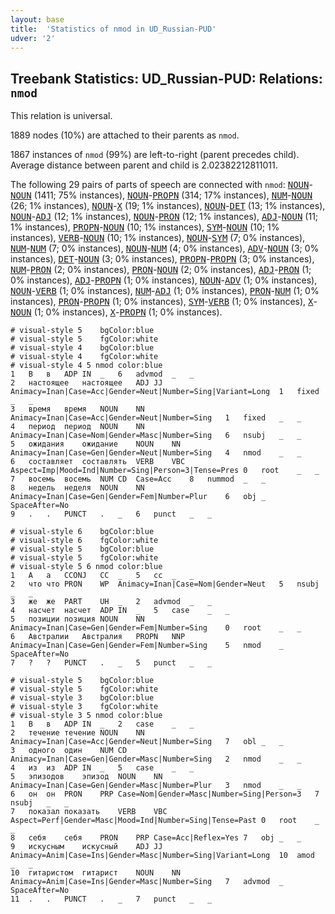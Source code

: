 ```yaml
---
layout: base
title:  'Statistics of nmod in UD_Russian-PUD'
udver: '2'
---
```


## Treebank Statistics: UD_Russian-PUD: Relations: `nmod`

This relation is universal.

1889 nodes (10%) are attached to their parents as `nmod`.

1867 instances of `nmod` (99%) are left-to-right (parent precedes child).
Average distance between parent and child is 2.02382212811011.

The following 29 pairs of parts of speech are connected with `nmod`: <tt><a href="ru_pud-pos-NOUN.html">NOUN</a></tt>-<tt><a href="ru_pud-pos-NOUN.html">NOUN</a></tt> (1411; 75% instances), <tt><a href="ru_pud-pos-NOUN.html">NOUN</a></tt>-<tt><a href="ru_pud-pos-PROPN.html">PROPN</a></tt> (314; 17% instances), <tt><a href="ru_pud-pos-NUM.html">NUM</a></tt>-<tt><a href="ru_pud-pos-NOUN.html">NOUN</a></tt> (26; 1% instances), <tt><a href="ru_pud-pos-NOUN.html">NOUN</a></tt>-<tt><a href="ru_pud-pos-X.html">X</a></tt> (19; 1% instances), <tt><a href="ru_pud-pos-NOUN.html">NOUN</a></tt>-<tt><a href="ru_pud-pos-DET.html">DET</a></tt> (13; 1% instances), <tt><a href="ru_pud-pos-NOUN.html">NOUN</a></tt>-<tt><a href="ru_pud-pos-ADJ.html">ADJ</a></tt> (12; 1% instances), <tt><a href="ru_pud-pos-NOUN.html">NOUN</a></tt>-<tt><a href="ru_pud-pos-PRON.html">PRON</a></tt> (12; 1% instances), <tt><a href="ru_pud-pos-ADJ.html">ADJ</a></tt>-<tt><a href="ru_pud-pos-NOUN.html">NOUN</a></tt> (11; 1% instances), <tt><a href="ru_pud-pos-PROPN.html">PROPN</a></tt>-<tt><a href="ru_pud-pos-NOUN.html">NOUN</a></tt> (10; 1% instances), <tt><a href="ru_pud-pos-SYM.html">SYM</a></tt>-<tt><a href="ru_pud-pos-NOUN.html">NOUN</a></tt> (10; 1% instances), <tt><a href="ru_pud-pos-VERB.html">VERB</a></tt>-<tt><a href="ru_pud-pos-NOUN.html">NOUN</a></tt> (10; 1% instances), <tt><a href="ru_pud-pos-NOUN.html">NOUN</a></tt>-<tt><a href="ru_pud-pos-SYM.html">SYM</a></tt> (7; 0% instances), <tt><a href="ru_pud-pos-NUM.html">NUM</a></tt>-<tt><a href="ru_pud-pos-NUM.html">NUM</a></tt> (7; 0% instances), <tt><a href="ru_pud-pos-NOUN.html">NOUN</a></tt>-<tt><a href="ru_pud-pos-NUM.html">NUM</a></tt> (4; 0% instances), <tt><a href="ru_pud-pos-ADV.html">ADV</a></tt>-<tt><a href="ru_pud-pos-NOUN.html">NOUN</a></tt> (3; 0% instances), <tt><a href="ru_pud-pos-DET.html">DET</a></tt>-<tt><a href="ru_pud-pos-NOUN.html">NOUN</a></tt> (3; 0% instances), <tt><a href="ru_pud-pos-PROPN.html">PROPN</a></tt>-<tt><a href="ru_pud-pos-PROPN.html">PROPN</a></tt> (3; 0% instances), <tt><a href="ru_pud-pos-NUM.html">NUM</a></tt>-<tt><a href="ru_pud-pos-PRON.html">PRON</a></tt> (2; 0% instances), <tt><a href="ru_pud-pos-PRON.html">PRON</a></tt>-<tt><a href="ru_pud-pos-NOUN.html">NOUN</a></tt> (2; 0% instances), <tt><a href="ru_pud-pos-ADJ.html">ADJ</a></tt>-<tt><a href="ru_pud-pos-PRON.html">PRON</a></tt> (1; 0% instances), <tt><a href="ru_pud-pos-ADJ.html">ADJ</a></tt>-<tt><a href="ru_pud-pos-PROPN.html">PROPN</a></tt> (1; 0% instances), <tt><a href="ru_pud-pos-NOUN.html">NOUN</a></tt>-<tt><a href="ru_pud-pos-ADV.html">ADV</a></tt> (1; 0% instances), <tt><a href="ru_pud-pos-NOUN.html">NOUN</a></tt>-<tt><a href="ru_pud-pos-VERB.html">VERB</a></tt> (1; 0% instances), <tt><a href="ru_pud-pos-NUM.html">NUM</a></tt>-<tt><a href="ru_pud-pos-ADJ.html">ADJ</a></tt> (1; 0% instances), <tt><a href="ru_pud-pos-PRON.html">PRON</a></tt>-<tt><a href="ru_pud-pos-NUM.html">NUM</a></tt> (1; 0% instances), <tt><a href="ru_pud-pos-PRON.html">PRON</a></tt>-<tt><a href="ru_pud-pos-PROPN.html">PROPN</a></tt> (1; 0% instances), <tt><a href="ru_pud-pos-SYM.html">SYM</a></tt>-<tt><a href="ru_pud-pos-VERB.html">VERB</a></tt> (1; 0% instances), <tt><a href="ru_pud-pos-X.html">X</a></tt>-<tt><a href="ru_pud-pos-NOUN.html">NOUN</a></tt> (1; 0% instances), <tt><a href="ru_pud-pos-X.html">X</a></tt>-<tt><a href="ru_pud-pos-PROPN.html">PROPN</a></tt> (1; 0% instances).


~~~ conllu
# visual-style 5	bgColor:blue
# visual-style 5	fgColor:white
# visual-style 4	bgColor:blue
# visual-style 4	fgColor:white
# visual-style 4 5 nmod	color:blue
1	В	в	ADP	IN	_	6	advmod	_	_
2	настоящее	настоящее	ADJ	JJ	Animacy=Inan|Case=Acc|Gender=Neut|Number=Sing|Variant=Long	1	fixed	_	_
3	время	время	NOUN	NN	Animacy=Inan|Case=Acc|Gender=Neut|Number=Sing	1	fixed	_	_
4	период	период	NOUN	NN	Animacy=Inan|Case=Nom|Gender=Masc|Number=Sing	6	nsubj	_	_
5	ожидания	ожидание	NOUN	NN	Animacy=Inan|Case=Gen|Gender=Neut|Number=Sing	4	nmod	_	_
6	составляет	составлять	VERB	VBC	Aspect=Imp|Mood=Ind|Number=Sing|Person=3|Tense=Pres	0	root	_	_
7	восемь	восемь	NUM	CD	Case=Acc	8	nummod	_	_
8	недель	неделя	NOUN	NN	Animacy=Inan|Case=Gen|Gender=Fem|Number=Plur	6	obj	_	SpaceAfter=No
9	.	.	PUNCT	.	_	6	punct	_	_

~~~


~~~ conllu
# visual-style 6	bgColor:blue
# visual-style 6	fgColor:white
# visual-style 5	bgColor:blue
# visual-style 5	fgColor:white
# visual-style 5 6 nmod	color:blue
1	А	а	CCONJ	CC	_	5	cc	_	_
2	что	что	PRON	WP	Animacy=Inan|Case=Nom|Gender=Neut	5	nsubj	_	_
3	же	же	PART	UH	_	2	advmod	_	_
4	насчет	насчет	ADP	IN	_	5	case	_	_
5	позиции	позиция	NOUN	NN	Animacy=Inan|Case=Gen|Gender=Fem|Number=Sing	0	root	_	_
6	Австралии	Австралия	PROPN	NNP	Animacy=Inan|Case=Gen|Gender=Fem|Number=Sing	5	nmod	_	SpaceAfter=No
7	?	?	PUNCT	.	_	5	punct	_	_

~~~


~~~ conllu
# visual-style 5	bgColor:blue
# visual-style 5	fgColor:white
# visual-style 3	bgColor:blue
# visual-style 3	fgColor:white
# visual-style 3 5 nmod	color:blue
1	В	в	ADP	IN	_	2	case	_	_
2	течение	течение	NOUN	NN	Animacy=Inan|Case=Acc|Gender=Neut|Number=Sing	7	obl	_	_
3	одного	один	NUM	CD	Animacy=Inan|Case=Gen|Gender=Masc|Number=Sing	2	nmod	_	_
4	из	из	ADP	IN	_	5	case	_	_
5	эпизодов	эпизод	NOUN	NN	Animacy=Inan|Case=Gen|Gender=Masc|Number=Plur	3	nmod	_	_
6	он	он	PRON	PRP	Case=Nom|Gender=Masc|Number=Sing|Person=3	7	nsubj	_	_
7	показал	показать	VERB	VBC	Aspect=Perf|Gender=Masc|Mood=Ind|Number=Sing|Tense=Past	0	root	_	_
8	себя	себя	PRON	PRP	Case=Acc|Reflex=Yes	7	obj	_	_
9	искусным	искусный	ADJ	JJ	Animacy=Anim|Case=Ins|Gender=Masc|Number=Sing|Variant=Long	10	amod	_	_
10	гитаристом	гитарист	NOUN	NN	Animacy=Anim|Case=Ins|Gender=Masc|Number=Sing	7	advmod	_	SpaceAfter=No
11	.	.	PUNCT	.	_	7	punct	_	_

~~~


